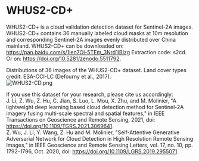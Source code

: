 # WHUS2-CD+
WHUS2-CD+ is a cloud validation detection dataset for Sentinel-2A images.
WHUS2-CD+ contains 36 manually labeled cloud masks at 10m resolution and corresponding Sentinel-2A images evenly distributed over China mainland.
WHUS2-CD+ can be downloaded on: https://pan.baidu.com/s/1ien7Oi-5TEm_3Nrd1lBIzg Extraction code: s2cd.  
Or on: https://doi.org/10.5281/zenodo.5511792.

Distributions of 36 images of the WHUS2-CD+ dataset. Land cover types credit: ESA-CCI-LC (Defourny et al., 2017).    
![WHUS2-CD.png](https://i.loli.net/2021/03/28/5jZLzaeKwONVPMg.png)  

If you use this dataset for your research, please cite us accordingly:  
J. Li, Z. Wu, Z. Hu, C. Jian, S. Luo, L. Mou, X. Zhu, and M. Molinier, "A lightweight deep learning based cloud detection method for Sentinel-2A imagery fusing multi-scale spectral and spatial features," in IEEE Transactions on Geoscience and Remote Sensing, 2021, doi: https://doi.org/10.1109/TGRS.2021.3069641.  
Z. Wu, J. Li, Y. Wang, Z. Hu and M. Molinier, "Self-Attentive Generative Adversarial Network for Cloud Detection in High Resolution Remote Sensing Images," in IEEE Geoscience and Remote Sensing Letters, vol. 17, no. 10, pp. 1792-1796, Oct. 2020, doi: https://doi.org/10.1109/LGRS.2019.2955071.


